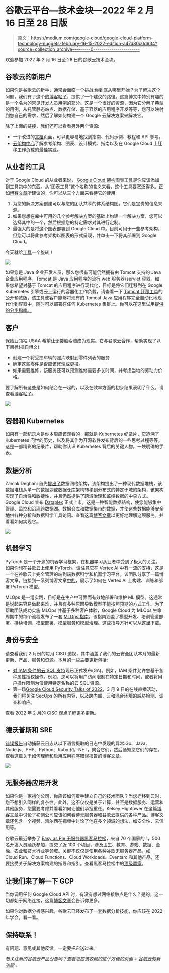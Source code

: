 # 谷歌云平台—技术金块—2022 年 2 月 16 日至 28 日版

> 原文：<https://medium.com/google-cloud/google-cloud-platform-technology-nuggets-february-16-15-2022-edition-a47d80c0d934?source=collection_archive---------0----------------------->

欢迎参加 2022 年 2 月 16 日至 28 日的谷歌云技术金块。

## **谷歌云的新用户**

如果你是谷歌云的新手，通常会面临一个挑战:你到底从哪里开始？为了解决这个问题，我们有了这个[的博客帖子](https://cloud.google.com/blog/topics/developers-practitioners/new-google-cloud-start-here?utm_source=blog&utm_medium=partner&utm_campaign=CDR_rom_gcp_gcptechnuggets_feb-a-2022_021622)，提供了一个建议的路径。这篇博文中特别有趣的是一个名为[的常见开发人员用例](https://cloud.google.com/docs/get-started/common-developer-use-cases?utm_source=blog&utm_medium=partner&utm_campaign=CDR_rom_gcp_gcptechnuggets_feb-a-2022_021622)的部分。这是一个很好的资源，因为它分解了典型的用例，从托管静态站点、数据存储、基于容器的应用程序开发等等，您可以映射到您自己的需求，然后了解如何构建一个 Google 云解决方案来解决它。

除了上面的链接，我们还可以看看另外两个资源:

*   一个改进的[文档](https://cloud.google.com/docs/?utm_source=blog&utm_medium=partner&utm_campaign=CDR_rom_gcp_gcptechnuggets_feb-a-2022_021622)页面，可以更容易地找到指南、代码示例、教程和 API 参考。
*   [云架构中心](https://cloud.google.com/architecture?utm_source=blog&utm_medium=partner&utm_campaign=CDR_rom_gcp_gcptechnuggets_feb-a-2022_021622)了解参考架构、图表、设计模式、指南以及在 Google Cloud 上迁移工作负载的最佳实践。

## **从业者的工具**

对于 Google Cloud 的从业者来说， [Google Cloud 架构图表工具](https://googlecloudcheatsheet.withgoogle.com/architecture?utm_source=blog&utm_medium=partner&utm_campaign=CDR_rom_gcp_gcptechnuggets_feb-a-2022_021622)是你应该添加到工具包中的东西。从“图表工具”这个名称的含义来看，这个工具要宽泛得多。正如[博客文章](https://cloud.google.com/blog/topics/developers-practitioners/introducing-google-cloud-architecture-diagramming-tool?utm_source=blog&utm_medium=partner&utm_campaign=CDR_rom_gcp_gcptechnuggets_feb-a-2022_021622)所建议的，你可以从三个方面来看待它的使用:

1.  为您的解决方案创建可以与您的团队共享的体系结构图。它们是宝贵的信息来源。
2.  如果您想在库中可用的几个参考解决方案的基础上构建一个解决方案，您可以选择其中的一个，然后根据您的特定需求对其进行定制。
3.  最强大的是将这个图表部署到 Google Cloud 中。目前可用于一些参考架构，但您可以将此参考架构以图表的形式呈现，并单击一下将其部署到 Google Cloud。

今天就给[工具](https://googlecloudcheatsheet.withgoogle.com/architecture?utm_source=blog&utm_medium=partner&utm_campaign=CDR_rom_gcp_gcptechnuggets_feb-a-2022_021622)一个旋转！

![](img/dd1d7838fa5d3fa92f0dd57517b52724.png)

如果您是 Java 企业开发人员，那么您很有可能仍然拥有由 Tomcat 支持的 Java 企业应用程序，Tomcat 是 Java 应用程序的流行 web 服务器/servlet 容器。如果您希望对基于 Tomcat 的应用程序进行现代化，目标是将它们迁移到在 Google Kubernetes 引擎或云上运行的容器化工作负载，请查看一下 [Tomcat 迁移工具](https://cloud.google.com/blog/topics/developers-practitioners/introducing-google-clouds-tomcat-migration-tooling?utm_source=blog&utm_medium=partner&utm_campaign=CDR_rom_gcp_gcptechnuggets_feb-a-2022_021622)的公开预览版，该工具使客户能够将现有的 Tomcat Java 应用程序完全自动化地现代化到容器中，随时可以部署在任何 Kubernetes 集群上。你可以在这里试用[提供的分步指南。](https://github.com/GoogleCloudPlatform/migrate-for-anthos-gke/tree/main/guides/tomcat)

## **客户**

保险业领袖 USAA 希望让无接触索赔成为现实。它与谷歌云合作，帮助实现了以下目标(摘自博文):

*   创建一个将受损车辆的照片映射到零件列表的服务
*   确定这些零件是否应该修理或更换。
*   如果需要维修，该服务还可以预测维修需要多长时间，并考虑当地的劳动力价格。

要了解所有这些是如何结合在一起的，以及在效率方面的初步结果表明了什么，请查看[博客帖子](https://cloud.google.com/blog/products/ai-machine-learning/usaa-and-google-cloud-transform-insurance-operations?utm_source=blog&utm_medium=partner&utm_campaign=CDR_rom_gcp_gcptechnuggets_feb-a-2022_021622)。

![](img/177dc0cddb6c12fb9e5e64cc70ccb36e.png)

## **容器和 Kubernetes**

如果有一部纪录片是你本周应该观看的，那就是 Kubernetes 纪录片，它追溯了 Kubernetes 问世的历史，以及将其作为开源软件发布背后的一些思考过程等等。这是一部精彩的纪录片，帮助你认识 Kubernetes 背后的关键人物。一块明确的手表。

## **数据分析**

Zamak Deghani 首先[提出了](https://martinfowler.com/articles/data-mesh-principles.html)数据网格架构，该架构提出了一种现代数据堆栈，该数据堆栈从单一的数据湖或数据仓库架构转移到分布式的特定于域的架构，该架构实现了自治性和敏捷性，并且仍然提供了跨域治理和监控数据的中央方式。Google Cloud 宣布 [Dataplex](https://cloud.google.com/dataplex?utm_source=blog&utm_medium=partner&utm_campaign=CDR_rom_gcp_gcptechnuggets_feb-a-2022_021622) 正式上市，这是一种智能数据结构，使您能够集中管理、监控和治理跨数据湖、数据仓库和数据集市的数据，并使这些数据能够安全地供各种分析和数据科学工具访问。查看这篇[博客文章](https://cloud.google.com/blog/products/data-analytics/build-a-data-mesh-on-google-cloud-with-dataplex-now-generally-available?utm_source=blog&utm_medium=partner&utm_campaign=CDR_rom_gcp_gcptechnuggets_feb-a-2022_021622)以更好地理解这项服务，并看看如何实现它。

![](img/0c1599150b0a40e2fd4b668b575c0663.png)

## **机器学习**

PyTorch 是一个开源的机器学习框架，在机器学习从业者中受到了极大的关注。如果你想在谷歌云上使用 PyTorch，请注意它在 Vertex AI 中有一流的支持，这是一个在谷歌云上完全管理的端到端数据科学和机器学习平台。该团队分享了一篇博客文章，链接到一系列博客文章[中的](https://cloud.google.com/blog/topics/developers-practitioners/pytorch-google-cloud-blog-series-recap?utm_source=blog&utm_medium=partner&utm_campaign=CDR_rom_gcp_gcptechnuggets_feb-a-2022_021622)，展示了如何在 Vertex AI 上构建、训练和部署 PyTorch 模型。

MLOps 是一组实践，目标是在生产中可靠而有效地部署和维护 ML 模型。这通常是说起来容易做起来难，并且有多种原因导致模型不能按照预期的方式工作。为了帮助团队成功实施 MLOps 并基于多种客户体验，Google Cloud 为 MLOps 生命周期中的每个流程发布了一套 [MLOps 指南](https://cloud.google.com/blog/products/ai-machine-learning/guidelines-for-developing-quality-ml-solutions?utm_source=blog&utm_medium=partner&utm_campaign=CDR_rom_gcp_gcptechnuggets_feb-a-2022_021622)。该指南涵盖了模型开发、培训管道部署、持续培训、模型部署、模型服务和模型治理。这些指导方针可以从[这里](https://cloud.google.com/resources/mlops-whitepaper?utm_source=blog&utm_medium=partner&utm_campaign=CDR_rom_gcp_gcptechnuggets_feb-a-2022_021622)下载。

## **身份与安全**

请查看我们 2 月份的每月 CISO 透视，其中涵盖了我们的云安全团队本月的最新更新、产品、服务和资源。本月的一些主要更新包括:

*   [对 IAM 条件的云 SQL 支持](https://cloud.google.com/blog/products/databases/cloud-sql-launches-iam-conditions-and-tags?utm_source=blog&utm_medium=partner&utm_campaign=CDR_rom_gcp_gcptechnuggets_feb-a-2022_021622)现已正式发布(GA)。例如，IAM 条件允许您基于各种属性授权操作。例如，您可以将用户访问限制在特定日期和时间，或者将用户操作限制为仅使用特定名称的云 SQL 资源。
*   第一场[Google Cloud Security Talks of 2022](https://cloud.google.com/blog/products/identity-security/cloud-ciso-perspectives-february-2022?utm_source=blog&utm_medium=partner&utm_campaign=CDR_rom_gcp_gcptechnuggets_feb-a-2022_021622)，3 月 9 日的在线直播活动，我们将关注 SecOps 的所有内容，以及跨内部、云和混合环境的威胁检测、调查和响应。

查看 2022 年 2 月的 [CISO 观点](https://cloud.google.com/blog/products/identity-security/cloud-ciso-perspectives-february-2022?utm_source=blog&utm_medium=partner&utm_campaign=CDR_rom_gcp_gcptechnuggets_feb-a-2022_021622)了解更多更新。

## **德沃普斯和 SRE**

[错误报告](https://cloud.google.com/error-reporting/?utm_source=blog&utm_medium=partner&utm_campaign=CDR_rom_gcp_gcptechnuggets_feb-a-2022_021622)自动捕获云日志从以下语言摄取的日志中发现的异常:Go、Java、Node.js、PHP、Python、Ruby 和。NET，聚合它们，然后通知您它们的存在。查看这篇关于如何理解和启用应用程序错误报告的博客文章。

![](img/696d3c39fd4315059cca0736dd6af439.png)

## **无服务器应用开发**

如果你是一家初创公司，你应该如何着手建立自己的技术团队？当您迁移到云时，您不想引入同样的复杂性。此外，这不仅仅是关于计算，甚至是数据服务、运营和其他服务，您需要考虑并看看如何让他们承担重任。Kelsey Hightower 在这篇[博客文章](https://cloud.google.com/blog/topics/startups/think-serverless-tips-for-early-stage-startups?utm_source=blog&utm_medium=partner&utm_campaign=CDR_rom_gcp_gcptechnuggets_feb-a-2022_021622)中讨论了初创公司应该如何看待无服务器和谷歌云提供的各种产品。博客文章还包含一个视频，凯尔西在视频中讨论了他在多个领域的想法，如安全性、云信用等。

谷歌云最近举办了 [Easy as Pie 无服务器黑客马拉松](https://cloud.google.com/blog/products/serverless/serverless-hackathon?utm_source=blog&utm_medium=partner&utm_campaign=CDR_rom_gcp_gcptechnuggets_feb-a-2022_021622)，来自 70 个国家的 1，500 名开发人员踊跃参加，提交了近 100 个项目，涉及卫生、教育、游戏、数据、金融、农业和技术行业等领域。关键不仅仅是使用各种谷歌无服务器产品，如 Cloud Run、Cloud Functions、Cloud Workloads、Eventarc 和其他产品，还要接受关于解决方案构建的指导和指引。查看黑客马拉松中的[顶级赢家](https://cloud.google.com/blog/products/serverless/serverless-hackathon-winners-announced?utm_source=blog&utm_medium=partner&utm_campaign=CDR_rom_gcp_gcptechnuggets_feb-a-2022_021622)。

## **让我们来了解一下 GCP**

当你调用任何 Google Cloud API 时，有没有想过网络接触点是什么？是的，这一切都始于网络连接，这篇[博客文章](https://cloud.google.com/blog/topics/developers-practitioners/your-device-google-cloud-api-networking-basics?utm_source=blog&utm_medium=partner&utm_campaign=CDR_rom_gcp_gcptechnuggets_feb-a-2022_021622)会告诉你更多。

如果你对数据分析感兴趣，谷歌云已经发布了一套数据分析技能，你应该在 2022 年学会。看一看。

## 保持联系！

有问题、意见或其他反馈。一定要把它送过来。

*想关注新的谷歌云产品公告吗？查看您应该收藏的这个方便的页面→* [*谷歌云的新功能*](https://bit.ly/3umz3cA) *。*